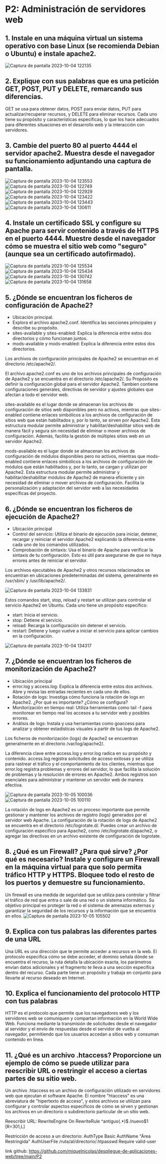 # P2: Administración de servidores web #

## 1. Instale en una máquina virtual un sistema operativo con base Linux (se recomienda Debian o Ubuntu) e instale apache2. ##

![Captura de pantalla 2023-10-04 122135](https://github.com/miquelnicolas/despliegue-de-aplicaciones-web/assets/144775437/04be2c7f-fc1c-40b1-8d9c-2a58b815c895)

## 2. Explique con sus palabras que es una petición GET, POST, PUT y DELETE, remarcando sus diferencias. ##

GET se usa para obtener datos, POST para enviar datos, PUT para actualizar/recuperar recursos, y DELETE para eliminar recursos. Cada uno tiene su propósito y características específicas, lo que los hace adecuados para diferentes situaciones en el desarrollo web y la interacción con servidores.

## 3. Cambie del puerto 80 al puerto 4444 el servidor apache2. Muestra desde el navegador su funcionamiento adjuntando una captura de pantalla. ##
![Captura de pantalla 2023-10-04 123553](https://github.com/miquelnicolas/despliegue-de-aplicaciones-web/assets/144775437/fb922944-8942-4e87-8cad-679f4530d49f)
![Captura de pantalla 2023-10-04 122749](https://github.com/miquelnicolas/despliegue-de-aplicaciones-web/assets/144775437/b4257a8d-1ab7-47ec-9a5d-3d26017c13bd)
![Captura de pantalla 2023-10-04 122929](https://github.com/miquelnicolas/despliegue-de-aplicaciones-web/assets/144775437/fa9608a5-4435-485d-84d8-dac366bd959a)
![Captura de pantalla 2023-10-04 123422](https://github.com/miquelnicolas/despliegue-de-aplicaciones-web/assets/144775437/43f39a1a-9685-4212-bad6-f28568bb8403)
![Captura de pantalla 2023-10-04 123443](https://github.com/miquelnicolas/despliegue-de-aplicaciones-web/assets/144775437/048b210e-ad72-4ba4-9bff-4042f645811a)
![Captura de pantalla 2023-10-04 130611](https://github.com/miquelnicolas/despliegue-de-aplicaciones-web/assets/144775437/5ca84b86-1acb-495c-94f8-6495c2b9ac5a)

## 4. Instale un certificado SSL y configure su Apache para servir contenido a través de HTTPS en el puerto 4444. Muestre desde el navegador cómo se muestra el sitio web como "seguro" (aunque sea un certificado autofirmado). ##
![Captura de pantalla 2023-10-04 125534](https://github.com/miquelnicolas/despliegue-de-aplicaciones-web/assets/144775437/a70cd6cd-0580-4ece-be49-998c1239bc5a)
![Captura de pantalla 2023-10-04 125434](https://github.com/miquelnicolas/despliegue-de-aplicaciones-web/assets/144775437/2acb6dc4-0b20-48cd-915f-74b3348ba2a4)
![Captura de pantalla 2023-10-04 130742](https://github.com/miquelnicolas/despliegue-de-aplicaciones-web/assets/144775437/e7ee2365-8ef1-43cc-ba5a-5df6c439f08e)
![Captura de pantalla 2023-10-04 131658](https://github.com/miquelnicolas/despliegue-de-aplicaciones-web/assets/144775437/b8b04460-34a0-4a69-b28d-caa4355b43af)

## 5. ¿Dónde se encuentran los ficheros de configuración de Apache2? ##
- Ubicación principal.
- Explora el archivo apache2.conf. Identifica las secciones principales y describe su propósito.
- sites-available y sites-enabled: Explica la diferencia entre estos dos directorios y cómo funcionan juntos.
- mods-available y mods-enabled: Explica la diferencia entre estos dos directorios.

Los archivos de configuración principales de Apache2 se encuentran en el directorio /etc/apache2/.

El archivo apache2.conf es uno de los archivos principales de configuración de Apache2 y se encuentra en el directorio /etc/apache2/. Su Propósito es definir la configuración global para el servidor Apache2. Tambien contiene configuraciones generales, directivas de servidor y ajustes globales que afectan a todo el servidor web.

sites-available es el lugar donde se almacenan los archivos de configuración de sitios web disponibles pero no activos, mientras que sites-enabled contiene enlaces simbólicos a los archivos de configuración de sitios web que están habilitados y, por lo tanto, se sirven por Apache2. Esta estructura modular permite administrar y habilitar/deshabilitar sitios web de manera fácil y segura sin necesidad de eliminar o mover archivos de configuración. Además, facilita la gestión de múltiples sitios web en un servidor Apache2.

mods-available es el lugar donde se almacenan los archivos de configuración de módulos disponibles pero no activos, mientras que mods-enabled contiene enlaces simbólicos a los archivos de configuración de módulos que están habilitados y, por lo tanto, se cargan y utilizan por Apache2. Esta estructura modular permite administrar y habilitar/deshabilitar módulos de Apache2 de manera eficiente y sin necesidad de eliminar o mover archivos de configuración. Facilita la personalización y adaptación del servidor web a las necesidades específicas del proyecto.

## 6. ¿Dónde se encuentran los ficheros de ejecución de Apache2? ##
- Ubicación principal
- Control del servicio: Utiliza el binario de ejecución para iniciar, detener, recargar y reiniciar el servidor Apache2 explicando la diferencia entre cada uno de los comandos utilizados.
- Comprobación de sintaxis: Usa el binario de Apache para verificar la sintaxis de tu configuración. Esto es útil para asegurarse de que no haya errores antes de reiniciar el servidor.

Los archivos ejecutables de Apache2 y otros recursos relacionados se encuentran en ubicaciones predeterminadas del sistema, generalmente en /usr/sbin/ y /usr/lib/apache2/.

![Captura de pantalla 2023-10-04 133831](https://github.com/miquelnicolas/despliegue-de-aplicaciones-web/assets/144775437/e2ad66e3-c523-457b-98a3-798cb9e43a32)

Estos comandos start, stop, reload y restart se utilizan para controlar el servicio Apache2 en Ubuntu. Cada uno tiene un propósito específico:
- start: Inicia el servicio.
- stop: Detiene el servicio.
- reload: Recarga la configuración sin detener el servicio.
- restart: Detiene y luego vuelve a iniciar el servicio para aplicar cambios en la configuración.

![Captura de pantalla 2023-10-04 134317](https://github.com/miquelnicolas/despliegue-de-aplicaciones-web/assets/144775437/07a154c0-8e1d-4acc-b93a-db57bc98dc8f)

## 7. ¿Dónde se encuentran los ficheros de monitorización de Apache2? ##
- Ubicación principal
- error.log y access.log: Explica la diferencia entre estos dos archivos. Abre y revisa las entradas recientes en cada uno de ellos.
- Rotación de logs: Investiga cómo funciona la rotación de logs en Apache2. ¿Por qué es importante? ¿Cómo se configura?
- Monitorización en tiempo real: Utiliza herramientas como tail -f para monitorear en tiempo real los accesos a tu servidor web y posibles errores.
- Análisis de logs: Instala y usa herramientas como goaccess para analizar y obtener estadísticas visuales a partir de tus logs de Apache2.

Los ficheros de monitorización (logs) de Apache2 se encuentran generalmente en el directorio /var/log/apache2/.

La diferencia clave entre access.log y error.log radica en su propósito y contenido. access.log registra solicitudes de acceso exitosas y se utiliza para rastrear el tráfico y el comportamiento de los clientes, mientras que error.log registra problemas y errores del servidor, lo que facilita la solución de problemas y la resolución de errores en Apache2. Ambos registros son esenciales para administrar y mantener un servidor web de manera efectiva.

![Captura de pantalla 2023-10-05 100036](https://github.com/miquelnicolas/despliegue-de-aplicaciones-web/assets/144775437/6d1c348b-c53f-4c27-8de2-f08f76ea4081)
![Captura de pantalla 2023-10-05 100110](https://github.com/miquelnicolas/despliegue-de-aplicaciones-web/assets/144775437/6274235c-d22d-44e4-a497-e61fa14c6ffd)

La rotación de logs en Apache2 es un proceso importante que permite gestionar y mantener los archivos de registro (logs) generados por el servidor web Apache. La configuración de la rotación de logs de Apache2 se encuentra en el directorio /etc/logrotate.d/. Puedes crear un archivo de configuración específico para Apache2, como /etc/logrotate.d/apache2, o agregar las directivas en un archivo existente de configuración de logrotate.

## 8. ¿Qué es un Firewall? ¿Para qué sirve? ¿Por qué es necesario? Instale y configure un Firewall en la máquina virtual para que solo permita tráfico HTTP y HTTPS. Bloquee todo el resto de los puertos y demuestre su funcionamiento. ##

Un firewall es una medida de seguridad que se utiliza para controlar y filtrar el tráfico de red que entra o sale de una red o un sistema informático. Su objetivo principal es proteger la red o el sistema de amenazas externas y garantizar la seguridad de los recursos y la información que se encuentra en ellos.
![Captura de pantalla 2023-10-05 105502](https://github.com/miquelnicolas/despliegue-de-aplicaciones-web/assets/144775437/0aebc83f-413f-4dd5-99f6-6c09a676b9e4)

## 9. Explica con tus palabras las diferentes partes de una URL ##

Una URL es una dirección que te permite acceder a recursos en la web. El protocolo especifica cómo se debe acceder, el dominio señala dónde se encuentra el recurso, la ruta detalla la ubicación exacta, los parámetros envían datos adicionales y el fragmento te lleva a una sección específica dentro del recurso. Cada parte tiene un propósito y trabaja en conjunto para llevarte al recurso deseado en Internet.

## 10. Explica el funcionamiento del protocolo HTTP con tus palabras ##

HTTP es el protocolo que permite que los navegadores web y los servidores web se comuniquen y compartan información en la World Wide Web. Funciona mediante la transmisión de solicitudes desde el navegador al servidor y el envío de respuestas desde el servidor de vuelta al navegador, permitiendo que los usuarios accedan a sitios web y consuman contenido en línea.

## 11. ¿Qué es un archivo .htaccess? Proporcione un ejemplo de cómo se puede utilizar para reescribir URL o restringir el acceso a ciertas partes de su sitio web. ##

Un archivo .htaccess es un archivo de configuración utilizado en servidores web que ejecutan el software Apache. El nombre "htaccess" es una abreviatura de "hipertexto de acceso", y estos archivos se utilizan para configurar y controlar aspectos específicos de cómo se sirven y gestionan los archivos en un directorio o subdirectorio particular de un sitio web.

Reescribir URL:
RewriteEngine On
RewriteRule ^antiguo(.*)$ /nuevo$1 [R=301,L]

Restricción de acceso a un directorio:
AuthType Basic
AuthName "Área Restringida"
AuthUserFile /ruta/al/directorio/.htpasswd
Require valid-user

link github: https://github.com/miquelnicolas/despliegue-de-aplicaciones-web/tree/main/P2
